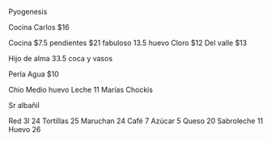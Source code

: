 Pyogenesis

Cocina Carlos
$16

Cocina 
$7.5 pendientes
$21 fabuloso
13.5 huevo
Cloro $12
Del valle $13


Hijo de alma
33.5 coca y vasos

Perla
Agua $10

Chio 
Medio huevo
Leche 11
Marías
Chockis


Sr albañil

Red 3l 24
Tortillas 25
Maruchan 24
Café 7
Azúcar 5
Queso 20
Sabroleche 11
Huevo 26
